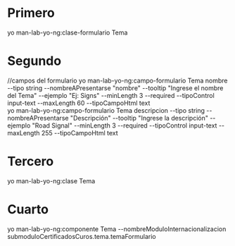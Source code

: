 # Primero
yo man-lab-yo-ng:clase-formulario Tema
# Segundo
//campos del formulario
yo man-lab-yo-ng:campo-formulario Tema nombre --tipo string --nombreAPresentarse "nombre" --tooltip "Ingrese el nombre del Tema" --ejemplo "Ej: Signs" --minLength 3 --required --tipoControl input-text --maxLength 60 --tipoCampoHtml text     
yo man-lab-yo-ng:campo-formulario Tema descripcion --tipo string --nombreAPresentarse "Descripción" --tooltip "Ingrese la descripción" --ejemplo "Road Signal" --minLength 3 --required --tipoControl input-text --maxLength 255 --tipoCampoHtml text

# Tercero

yo man-lab-yo-ng:clase Tema

# Cuarto 

yo man-lab-yo-ng:componente Tema --nombreModuloInternacionalizacion submoduloCertificadosCuros.tema.temaFormulario

